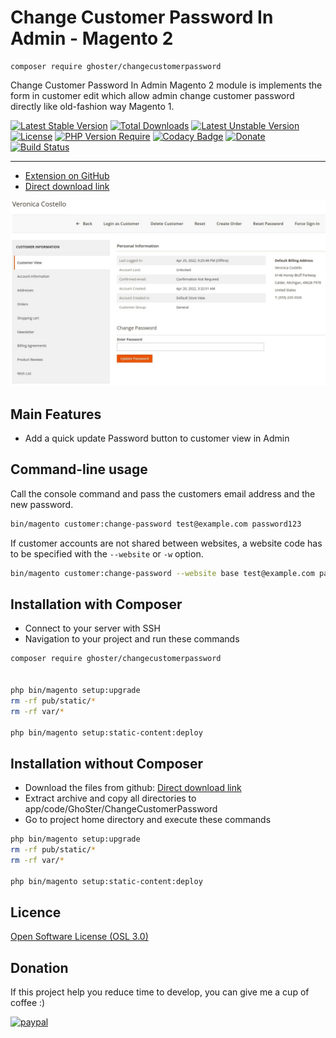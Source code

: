 # Change Customer Password In Admin - Magento 2

    composer require ghoster/changecustomerpassword

Change Customer Password In Admin Magento 2 module is implements the form in customer edit which allow admin change
customer password directly like old-fashion way Magento 1.

[![Latest Stable Version](http://poser.pugx.org/ghoster/changecustomerpassword/v)](https://packagist.org/packages/ghoster/changecustomerpassword)
[![Total Downloads](http://poser.pugx.org/ghoster/changecustomerpassword/downloads)](https://packagist.org/packages/ghoster/changecustomerpassword)
[![Latest Unstable Version](http://poser.pugx.org/ghoster/changecustomerpassword/v/unstable)](https://packagist.org/packages/ghoster/changecustomerpassword)
[![License](http://poser.pugx.org/ghoster/changecustomerpassword/license)](https://packagist.org/packages/ghoster/changecustomerpassword)
[![PHP Version Require](http://poser.pugx.org/ghoster/changecustomerpassword/require/php)](https://packagist.org/packages/ghoster/changecustomerpassword)
[![Codacy Badge](https://app.codacy.com/project/badge/Grade/ae1071a530754edc944356b4e1bcb92f)](https://www.codacy.com/gh/tuyennn/magento2-change-customer-password/dashboard?utm_source=github.com&amp;utm_medium=referral&amp;utm_content=tuyennn/magento2-change-customer-password&amp;utm_campaign=Badge_Grade)
[![Donate](https://img.shields.io/badge/Donate-PayPal-green.svg)](https://www.paypal.me/thinghost)
[![Build Status](https://github.com/tuyennn/magento2-change-customer-password/actions/workflows/coding-standard.yml/badge.svg)](https://github.com/tuyennn/magento2-change-customer-password/actions/workflows/coding-standard.yml)


---

- [Extension on GitHub](https://github.com/tuyennn/magento2-change-customer-password)
- [Direct download link](https://github.com/tuyennn/magento2-change-customer-password/tarball/master)

![Types of branches](./.demo/screenshot_001.jpg)

## Main Features

* Add a quick update Password button to customer view in Admin

## Command-line usage

Call the console command and pass the customers email address and the new password.

```bash
bin/magento customer:change-password test@example.com password123
```

If customer accounts are not shared between websites, a website code has to be specified with the `--website` or `-w`
option.

```bash
bin/magento customer:change-password --website base test@example.com password123
```

## Installation with Composer

* Connect to your server with SSH
* Navigation to your project and run these commands

```bash
composer require ghoster/changecustomerpassword


php bin/magento setup:upgrade
rm -rf pub/static/* 
rm -rf var/*

php bin/magento setup:static-content:deploy
```

## Installation without Composer

* Download the files from
  github: [Direct download link](https://github.com/tuyennn/magento2-change-customer-password/tarball/master)
* Extract archive and copy all directories to app/code/GhoSter/ChangeCustomerPassword
* Go to project home directory and execute these commands

```bash
php bin/magento setup:upgrade
rm -rf pub/static/* 
rm -rf var/*

php bin/magento setup:static-content:deploy
```

## Licence

[Open Software License (OSL 3.0)](http://opensource.org/licenses/osl-3.0.php)

## Donation

If this project help you reduce time to develop, you can give me a cup of coffee :)

[![paypal](https://www.paypalobjects.com/en_US/i/btn/btn_donateCC_LG.gif)](https://www.paypal.me/thinghost)
